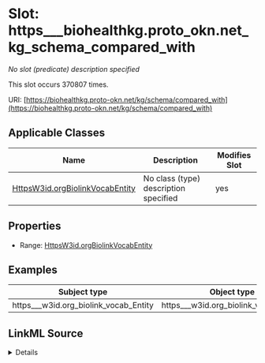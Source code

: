 

# Slot: https___biohealthkg.proto_okn.net_kg_schema_compared_with


_No slot (predicate) description specified_






This slot occurs 370807 times.


URI: [https://biohealthkg.proto-okn.net/kg/schema/compared_with](https://biohealthkg.proto-okn.net/kg/schema/compared_with)



<!-- no inheritance hierarchy -->





## Applicable Classes

| Name | Description | Modifies Slot |
| --- | --- | --- |
| [HttpsW3id.orgBiolinkVocabEntity](../classes/HttpsW3id.orgBiolinkVocabEntity.md) | No class (type) description specified |  yes  |







## Properties

* Range: [HttpsW3id.orgBiolinkVocabEntity](../classes/HttpsW3id.orgBiolinkVocabEntity.md)






## Examples

| Subject type | Object type | Example subject | Example object | Occurrences |
| --- | --- | --- | --- | --- |
| https___w3id.org_biolink_vocab_Entity | https___w3id.org_biolink_vocab_Entity | http://linkedlifedata.com/resource/umls/id/C0000039 | http://linkedlifedata.com/resource/umls/id/C0005308 | 370807 |




## LinkML Source

<details>

```yaml
name: https___biohealthkg.proto-okn.net_kg_schema_compared_with
annotations:
  count:
    tag: count
    value: 370807
description: No slot (predicate) description specified
examples:
- object:
    example_object: http://linkedlifedata.com/resource/umls/id/C0005308
    example_object_type: https___w3id.org_biolink_vocab_Entity
    example_predicate: https://biohealthkg.proto-okn.net/kg/schema/compared_with
    example_subject: http://linkedlifedata.com/resource/umls/id/C0000039
    example_subject_type: https___w3id.org_biolink_vocab_Entity
from_schema: biohealth
rank: 1000
slot_uri: https://biohealthkg.proto-okn.net/kg/schema/compared_with
alias: https___biohealthkg.proto_okn.net_kg_schema_compared_with
domain_of:
- https___w3id.org_biolink_vocab_Entity
range: https___w3id.org_biolink_vocab_Entity

```
</details>